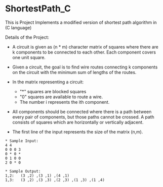 # ShortestPath_C
This is Project Implements a modified version of shortest path algorithm in (C language)

Details of the Project:

* A circuit is given as (n * m) character matrix of squares where there are k components to be connected to each other. Each component covers one unit square.

* Given a circuit, the  goal is to find wire routes connecting k components on the circuit with the minimum sum of lengths of the routes.

* In the matrix representing a circuit:

  - "\*" squares are blocked squares 
  - "0" squares are available to route a wire.
  - The number i represents the ith component.

* All components should be connected where there is a path between every pair of components, but those paths cannot be crossed. A path consists of squares which are horizontally or vertically adjacent.

* The first line of the input represents the size of the matrix (n,m).

```
* Sample Input:
4 4
0 0 0 3
0 * 0 *
0 1 0 0
2 0 * 0
```
```
* Sample Output:
1,2:   (3 ,2) ,(3 ,1) ,(4 ,1)
1,3:   (3 ,2) ,(3 ,3) ,(2 ,3) ,(1 ,3) ,(1 ,4)
```
